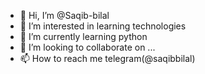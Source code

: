 - 👋 Hi, I’m @Saqib-bilal
- 👀 I’m interested in learning technologies
- 🌱 I’m currently learning python
- 💞️ I’m looking to collaborate on ...
- 📫 How to reach me telegram(@saqibbilal)

<!---
Saqib-bilal/Saqib-bilal is a ✨ special ✨ repository because its `README.md` (this file) appears on your GitHub profile.
You can click the Preview link to take a look at your changes.
--->
